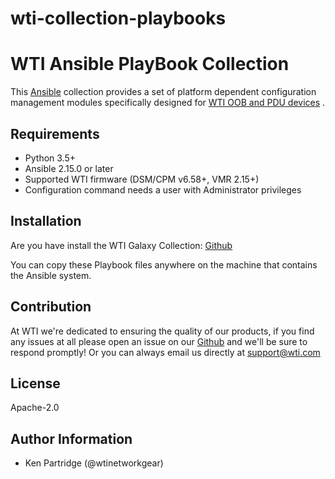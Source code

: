 # wti-collection-playbooks
WTI Ansible PlayBook Collection
=========

This [Ansible](https://www.ansible.com/) collection provides a set of platform dependent configuration
 management modules specifically designed for  [WTI OOB and PDU devices](https://wti.com/) .

Requirements
------------

* Python 3.5+
* Ansible 2.15.0 or later
* Supported WTI firmware (DSM/CPM v6.58+, VMR 2.15+)
* Configuration command needs a user with Administrator privileges



Installation
-------

Are you have install the WTI Galaxy Collection:
[Github](https://github.com/wtinetworkgear/wti-collection)

You can copy these Playbook files anywhere on the machine that contains the Ansible system.


Contribution
-------
At WTI we're dedicated to ensuring the quality of our products, if you find any
issues at all please open an issue on our [Github](https://github.com/wtinetworkgear/wti-collection) and we'll be sure to respond promptly!
Or you can always email us directly at support@wti.com


License
-------

Apache-2.0

Author Information
------------------
 - Ken Partridge (@wtinetworkgear)
